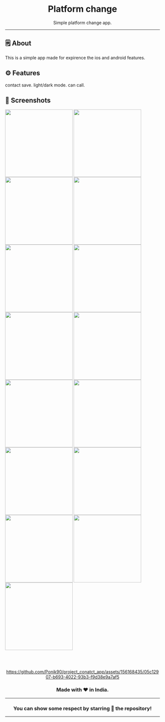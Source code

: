 <div align="center">


# **Platform change**
Simple platform change app.

---

</div>



## 🗒 About

This is a simple app made for expirence the ios and android features.

## ⚙️ Features
contact save.
light/dark mode.
can call.
## 📲 Screenshots

<img align="left" src="https://github.com/Ponik90/project_conatct_app/assets/156168435/4f92adaf-5648-4139-9f30-59ac2889c8d8" width="220px">
<img align="left" src="https://github.com/Ponik90/project_conatct_app/assets/156168435/57c6ef72-4dd7-41aa-a189-6fbaac8f8d83" width="220px">
<img src="https://github.com/Ponik90/project_conatct_app/assets/156168435/918746b5-8497-47f3-ae67-2615c96936db" width="220px">

<img align="left" src="https://github.com/Ponik90/project_conatct_app/assets/156168435/03c7be06-08f5-457e-96e3-84edc6a7b32e" width="220px">
<img align="left" src="https://github.com/Ponik90/project_conatct_app/assets/156168435/7369603a-76db-4aba-a8cc-97c1c828a742" width="220px">
<img src="https://github.com/Ponik90/project_conatct_app/assets/156168435/8d83be2f-8634-4c38-8c63-d47f3d9a008f" width="220px">

<img align="left" src="https://github.com/Ponik90/project_conatct_app/assets/156168435/b71b25ad-32f3-48ab-bfcc-4a300c3d98c7" width="220px">
<img src="https://github.com/Ponik90/project_conatct_app/assets/156168435/145836c7-2ab3-4894-831e-5c9d6eca1aa2" width="220px">

<img align="left" src="https://github.com/Ponik90/project_conatct_app/assets/156168435/0e15be90-34aa-4f94-b2d5-379f2ccbd56b" width="220px">
<img align="left" src="https://github.com/Ponik90/project_conatct_app/assets/156168435/079a72d0-ec26-401a-91b1-358c0c1462b0" width="220px">
<img src="https://github.com/Ponik90/project_conatct_app/assets/156168435/41d053e1-88b3-4a15-b35c-5791160d6db0" width="220px">

<img align="left" src="https://github.com/Ponik90/project_conatct_app/assets/156168435/94af9059-676d-4ca9-98dd-53fa3f371513" width="220px">
<img align="left"https://github.com/Ponik90/project_conatct_app/assets/156168435/82e35055-0b9f-47a8-adcb-5cf6ed838f67" width="220px">
<img src="https://github.com/Ponik90/project_conatct_app/assets/156168435/21c6b6fb-f394-49fa-b78c-110bfa7f9ff3" width="220px">

<img align="left" src="https://github.com/Ponik90/project_conatct_app/assets/156168435/3cf4bf62-419d-4090-81c7-59dc8756e6e7" width="220px">
<img src="https://github.com/Ponik90/project_conatct_app/assets/156168435/e425bfca-d122-4092-a31b-4bdc954f28a4" width="220px">



<br><br>



<div align="center">



https://github.com/Ponik90/project_conatct_app/assets/156168435/05c12907-b693-4022-93b3-f9d38e9a7af5



### Made with ❤️ in India.
---
### You can show some respect by starring 🌟 the repository!
---
</div>
